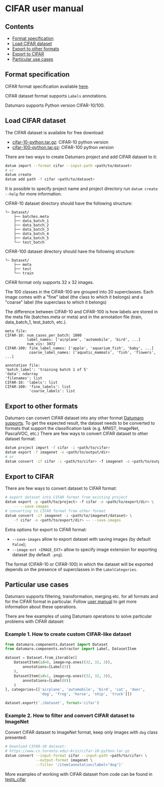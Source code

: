 # CIFAR user manual

## Contents

- [Format specification](#format-specification)
- [Load CIFAR dataset](#load-CIFAR-dataset)
- [Export to other formats](#export-to-other-formats)
- [Export to CIFAR](#export-to-CIFAR)
- [Particular use cases](#particular-use-cases)

## Format specification

CIFAR format specification available [here](https://www.cs.toronto.edu/~kriz/cifar.html).

CIFAR dataset format supports `Labels` annotations.

Datumaro supports Python version CIFAR-10/100.

## Load CIFAR dataset

The CIFAR dataset is available for free download:

- [cifar-10-python.tar.gz](https://www.cs.toronto.edu/~kriz/cifar-10-python.tar.gz):
  CIFAR-10 python version
- [cifar-100-python.tar.gz](https://www.cs.toronto.edu/~kriz/cifar-100-python.tar.gz):
  CIFAR-100 python version

There are two ways to create Datumaro project and add CIFAR dataset to it:

``` bash
datum import --format cifar --input-path <path/to/dataset>
# or
datum create
datum add path -f cifar <path/to/dataset>
```

It is possible to specify project name and project directory run
`datum create --help` for more information.

CIFAR-10 dataset directory should have the following structure:

<!--lint disable fenced-code-flag-->
```
└─ Dataset/
    ├── batches.meta
    ├── data_batch_1
    ├── data_batch_2
    ├── data_batch_3
    ├── data_batch_4
    ├── data_batch_5
    └── test_batch
```

CIFAR-100 dataset directory should have the following structure:

<!--lint disable fenced-code-flag-->
```
└─ Dataset/
    ├── meta
    ├── test
    └── train
```

CIFAR format only supports 32 x 32 images.

The 100 classes in the CIFAR-100 are grouped into 20 superclasses. Each image
comes with a "fine" label (the class to which it belongs) and a "coarse" label
(the superclass to which it belongs)

The difference between CIFAR-10 and CIFAR-100 is how labels are stored
in the meta file (batches.meta or meta) and in the annotation file (train,
data_batch_1, test_batch, etc.).
<!--lint disable fenced-code-flag-->
```
meta file:
CIFAR-10: num_cases_per_batch: 1000
          label_names: ['airplane', 'automobile', 'bird', ...]
          num_vis: 3072
CIFAR-100: fine_label_names: ['apple', 'aquarium_fish', 'baby', ...]
           coarse_label_names: ['aquatic_mammals', 'fish', 'flowers', ...]

annotation file:
'batch_label': 'training batch 1 of 5'
'data': ndarray
'filenames': list
CIFAR-10: 'labels': list
CIFAR-100: 'fine_labels': list
           'coarse_labels': list
```

## Export to other formats

Datumaro can convert CIFAR dataset into any other format [Datumaro supports](../user_manual.md#supported-formats).
To get the expected result, the dataset needs to be converted to formats
that support the classification task (e.g. MNIST, ImageNet, PascalVOC,
etc.) There are few ways to convert CIFAR dataset to other dataset format:

``` bash
datum project import -f cifar -i <path/to/cifar>
datum export -f imagenet -o <path/to/output/dir>
# or
datum convert -if cifar -i <path/to/cifar> -f imagenet -o <path/to/output/dir>
```

## Export to CIFAR

There are few ways to convert dataset to CIFAR format:

``` bash
# export dataset into CIFAR format from existing project
datum export -p <path/to/project> -f cifar -o <path/to/export/dir> \
    -- --save-images
# converting to CIFAR format from other format
datum convert -if imagenet -i <path/to/imagenet/dataset> \
    -f cifar -o <path/to/export/dir> -- --save-images
```

Extra options for export to CIFAR format:

- `--save-images` allow to export dataset with saving images
(by default `False`);
- `--image-ext <IMAGE_EXT>` allow to specify image extension
for exporting dataset (by default `.png`).

The format (CIFAR-10 or CIFAR-100) in which the dataset will be
exported depends on the presence of superclasses in the `LabelCategories`.

## Particular use cases

Datumaro supports filtering, transformation, merging etc. for all formats
and for the CIFAR format in particular. Follow [user manual](../user_manual.md)
to get more information about these operations.

There are few examples of using Datumaro operations to solve
particular problems with CIFAR dataset:

### Example 1. How to create custom CIFAR-like dataset

```python
from datumaro.components.dataset import Dataset
from datumaro.components.extractor import Label, DatasetItem

dataset = Dataset.from_iterable([
    DatasetItem(id=0, image=np.ones((32, 32, 3)),
        annotations=[Label(3)]
    ),
    DatasetItem(id=1, image=np.ones((32, 32, 3)),
        annotations=[Label(8)]
    )
], categories=[['airplane', 'automobile', 'bird', 'cat', 'deer',
                'dog', 'frog', 'horse', 'ship', 'truck']])

dataset.export('./dataset', format='cifar')
```

### Example 2. How to filter and convert CIFAR dataset to ImageNet

Convert CIFAR dataset to ImageNet format, keep only images with `dog` class
presented:

``` bash
# Download CIFAR-10 dataset:
# https://www.cs.toronto.edu/~kriz/cifar-10-python.tar.gz
datum convert --input-format cifar --input-path <path/to/cifar> \
              --output-format imagenet \
              --filter '/item[annotation/label="dog"]'
```

More examples of working with CIFAR dataset from code can be found in
[tests_cifar](../../tests/test_cifar_format.py)
